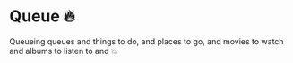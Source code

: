 # Queue 🔥
Queueing queues and things to do, and places to go, and movies to watch and albums to listen to and 💥
